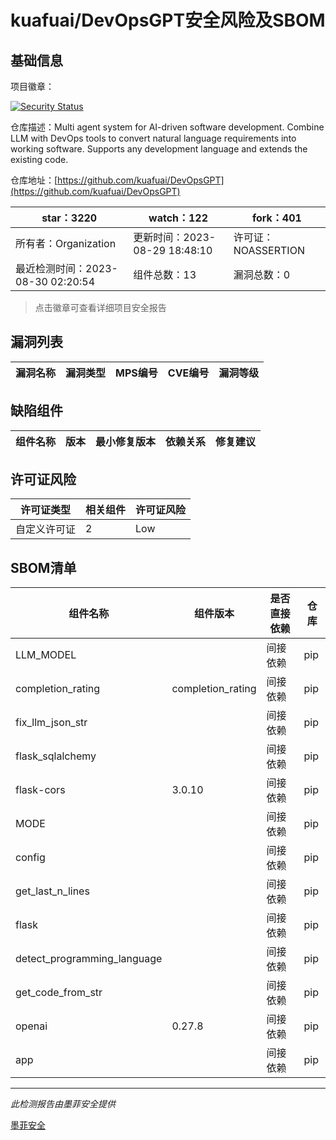 # kuafuai/DevOpsGPT安全风险及SBOM

## 基础信息

项目徽章：

[![Security Status](https://www.murphysec.com/platform3/v31/badge/1696588517285982208.svg)](https://www.murphysec.com/console/report/1692964253438201856/1696588517285982208)

仓库描述：Multi agent system for AI-driven software development. Combine LLM with DevOps tools to convert natural language requirements into working software. Supports any development language and extends the existing code.

仓库地址：[https://github.com/kuafuai/DevOpsGPT](https://github.com/kuafuai/DevOpsGPT)

| star：3220 | watch：122 | fork：401 |
| ----------- | -------------- | ------------ |
| 所有者：Organization | 更新时间：2023-08-29 18:48:10 | 许可证：NOASSERTION |
| 最近检测时间：2023-08-30 02:20:54 | 组件总数：13 | 漏洞总数：0 |

> 点击徽章可查看详细项目安全报告



## 漏洞列表

| 漏洞名称 | 漏洞类型 | MPS编号 | CVE编号 | 漏洞等级 |
| ------- | ------ | ------- | ------ | ----- |





## 缺陷组件

| 组件名称 | 版本 | 最小修复版本 | 依赖关系 | 修复建议 |
| -------- | ---- | ------------ | -------- | -------- |





## 许可证风险

| 许可证类型 | 相关组件 | 许可证风险 |
| ---------- | -------- | ---------- |
|自定义许可证|2|Low|




## SBOM清单

| 组件名称 | 组件版本 | 是否直接依赖 | 仓库 |
| -------- | -------- | ------------ | ---- |
|LLM_MODEL||间接依赖|pip|
|completion_rating|completion_rating|间接依赖|pip|
|fix_llm_json_str||间接依赖|pip|
|flask_sqlalchemy||间接依赖|pip|
|flask-cors|3.0.10|间接依赖|pip|
|MODE||间接依赖|pip|
|config||间接依赖|pip|
|get_last_n_lines||间接依赖|pip|
|flask||间接依赖|pip|
|detect_programming_language||间接依赖|pip|
|get_code_from_str||间接依赖|pip|
|openai|0.27.8|间接依赖|pip|
|app||间接依赖|pip|


------

*此检测报告由墨菲安全提供*

[墨菲安全](www.murphysec.com)
